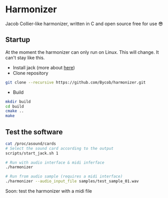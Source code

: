 # Harmonizer

Jacob Collier-like harmonizer, written in C and open source free for use :sunglasses:

## Startup

At the moment the harmonizer can only run on Linux. This will change. It can't stay like this.

- Install jack (more about [here](docs/help.md#install-jack))
- Clone repository
```bash
git clone --recursive https://github.com/Bycob/harmonizer.git
```
- Build
```bash
mkdir build
cd build
cmake ..
make
```

## Test the software

```bash
cat /proc/asound/cards
# Select the sound card according to the output
scripts/start_jack.sh 1

# Run with audio interface & midi inferface
./harmonizer

# Run from audio sample (requires a midi interface)
./harmonizer --audio_input_file samples/test_sample_01.wav
```

Soon: test the harmonizer with a midi file

